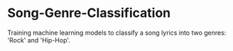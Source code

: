 # Song-Genre-Classification
Training machine learning models to classify a song lyrics into two genres: 'Rock' and 'Hip-Hop'. 
